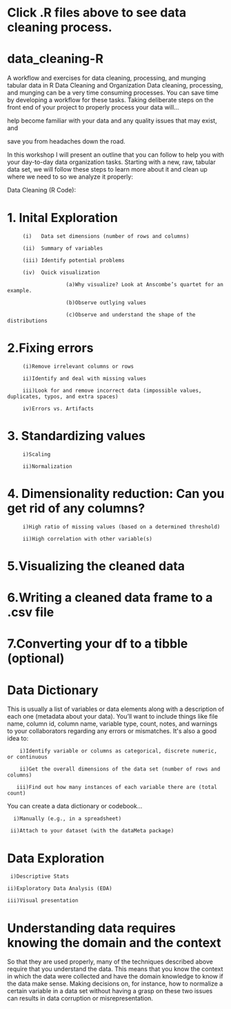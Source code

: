 # Click .R files above to see data cleaning process. 

# data_cleaning-R
A workflow and exercises for data cleaning, processing, and munging tabular data in R
Data Cleaning and Organization
Data cleaning, processing, and munging can be a very time consuming processes. You can save time by developing a workflow for these tasks. Taking deliberate steps on the front end of your project to properly process your data will...

 help become familiar with your data and any quality issues that may exist, and

 save you from headaches down the road.

In this workshop I will present an outline that you can follow to help you with your day-to-day data organization tasks. Starting with a new, raw, tabular data set, we will follow these steps to learn more about it and clean up where we need to so we analyze it properly:

Data Cleaning (R Code):

# 1. Inital Exploration




         (i)   Data set dimensions (number of rows and columns)

         (ii)  Summary of variables

         (iii) Identify potential problems

         (iv)  Quick visualization
         
                       (a)Why visualize? Look at Anscombe’s quartet for an example.
         
                       (b)Observe outlying values
         
                       (c)Observe and understand the shape of the distributions

# 2.Fixing errors

         (i)Remove irrelevant columns or rows

         ii)Identify and deal with missing values

         iii)Look for and remove incorrect data (impossible values, duplicates, typos, and extra spaces)

         iv)Errors vs. Artifacts

# 3. Standardizing values
 
         i)Scaling
  
         ii)Normalization

# 4. Dimensionality reduction: Can you get rid of any columns?

         i)High ratio of missing values (based on a determined threshold)

         ii)High correlation with other variable(s)

# 5.Visualizing the cleaned data

# 6.Writing a cleaned data frame to a .csv file

# 7.Converting your df to a tibble (optional)

# Data Dictionary 
This is usually a list of variables or data elements along with a description of each one (metadata about your data). You’ll want to include things like file name, column id, column name, variable type, count, notes, and warnings to your collaborators regarding any errors or mismatches. It's also a good idea to:

         
        i)Identify variable or columns as categorical, discrete numeric, or continuous
 
        ii)Get the overall dimensions of the data set (number of rows and columns)
        
       iii)Find out how many instances of each variable there are (total count)


You can create a data dictionary or codebook...

      i)Manually (e.g., in a spreadsheet)
      
     ii)Attach to your dataset (with the dataMeta package)

# Data Exploration

     i)Descriptive Stats

    ii)Exploratory Data Analysis (EDA)

    iii)Visual presentation


# Understanding data requires knowing the domain and the context


So that they are used properly, many of the techniques described above require that you understand the data. This means that you know the context in which the data were collected and have the domain knowledge to know if the data make sense. Making decisions on, for instance, how to normalize a certain variable in a data set without having a grasp on these two issues can results in data corruption or misrepresentation.

